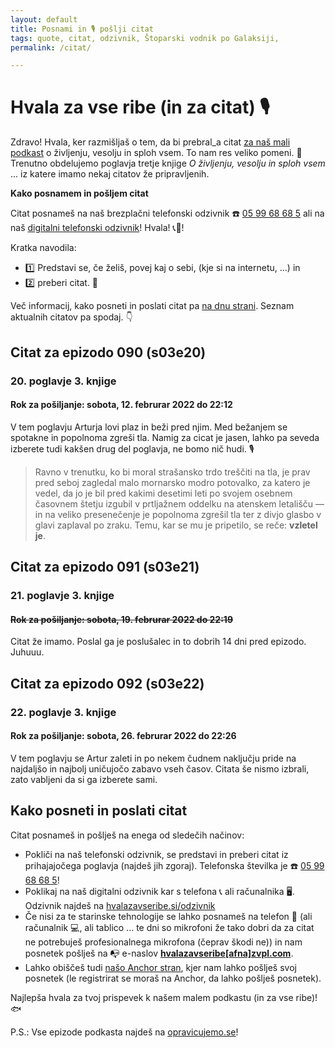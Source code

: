 ```yaml
---
layout: default
title: Posnami in 🎙 pošlji citat
tags: quote, citat, odzivnik, Štoparski vodnik po Galaksiji,
permalink: /citat/

---
```


# Hvala za vse ribe (in za citat) 🎙

Zdravo! Hvala, ker razmišljaš o tem, da bi prebral_a citat [za naš mali podkast](https://opravicujemo.se/) o življenju, vesolju in sploh vsem. To nam res veliko pomeni. 🙏 Trenutno obdelujemo poglavja tretje knjige _O življenju, vesolju in sploh vsem_ ... iz katere imamo nekaj citatov že pripravljenih.

**Kako posnamem in pošljem citat**

Citat posnameš na naš brezplačni telefonski odzivnik ☎️ <a href="tel:059968685" target="_blank" rel="noopener noreferrer">05 99 68 68 5</a> ali na naš <a href="https://hvalazavseribe.si/odzivnik/">digitalni telefonski odzivnik</a>! Hvala! 📞🙏! 

Kratka navodila:
- 1️⃣ Predstavi se, če želiš, povej kaj o sebi, (kje si na internetu, ...) in 
- 2️⃣ preberi citat. 📖

Več informacij, kako posneti in poslati citat pa [na dnu strani](https://hvalazavseribe.si/citat/#kako-posneti-in-poslati-citat). Seznam aktualnih citatov pa spodaj. 👇

## Citat za epizodo 090 (s03e20)

### 20. poglavje 3. knjige

#### Rok za pošiljanje: sobota, 12. februrar 2022 do 22:12

V tem poglavju Arturja lovi plaz in beži pred njim. Med bežanjem se spotakne in popolnoma zgreši tla. Namig za cicat je jasen, lahko pa seveda izberete tudi kakšen drug del poglavja, ne bomo nič hudi. 🎙 

> Ravno v trenutku, ko bi moral strašansko trdo treščiti na tla, je prav pred seboj zagledal malo mornarsko modro potovalko, za katero je vedel, da jo je bil pred kakimi desetimi leti po svojem osebnem časovnem štetju izgubil v prtljažnem oddelku na atenskem letališču — in na veliko presenečenje je popolnoma zgrešil tla ter z divjo glasbo v glavi zaplaval po zraku. Temu, kar se mu je pripetilo, se reče: **vzletel je**.

## Citat za epizodo 091 (s03e21)

### 21. poglavje 3. knjige

#### ~~Rok za pošiljanje: sobota, 19. februrar 2022 do 22:19~~

Citat že imamo. Poslal ga je poslušalec in to dobrih 14 dni pred epizodo. Juhuuu.

## Citat za epizodo 092 (s03e22)

### 22. poglavje 3. knjige

#### Rok za pošiljanje: sobota, 26. februrar 2022 do 22:26

V tem poglavju se Artur zaleti in po nekem čudnem naključju pride na najdaljšo in najbolj uničujočo zabavo vseh časov. Citata še nismo izbrali, zato vabljeni da si ga izberete sami. 

## Kako posneti in poslati citat

Citat posnameš in pošlješ na enega od sledečih načinov:

- Pokliči na naš telefonski odzivnik, se predstavi in preberi citat iz prihajajočega poglavja (najdeš jih zgoraj). Telefonska številka je ☎️ <a href="tel:059968685" target="_blank" rel="noopener noreferrer">05 99 68 68 5</a>!
- Poklikaj na naš digitalni odzivnik kar s telefona 📞 ali računalnika 🖥. Odzivnik najdeš na <a href="https://hvalazavseribe.si/odzivnik/" target="_blank">hvalazavseribe.si/odzivnik</a>
- Če nisi za te starinske tehnologije se lahko posnameš na telefon 📱 (ali računalnik 💻, ali tablico ... te dni so mikrofoni že tako dobri da za citat ne potrebuješ profesionalnega mikrofona (čeprav škodi ne)) in nam posnetek pošlješ na 📭 e-naslov **<a href="javascript:location='mailto:\u0068\u0076\u0061\u006c\u0061\u007a\u0061\u0076\u0073\u0065\u0072\u0069\u0062\u0065\u0040\u007a\u0076\u0070\u006c\u002e\u0063\u006f\u006d';void 0">hvalazavseribe[afna]zvpl.com</a>**.
- Lahko obiščeš tudi [našo Anchor stran](https://anchor.fm/opravicujemose), kjer nam lahko pošlješ svoj posnetek (le registrirat se moraš na Anchor, da lahko pošlješ posnetek). 

Najlepša hvala za tvoj prispevek k našem malem podkastu (in za vse ribe)! 🐟

P.S.: Vse epizode podkasta najdeš na [opravicujemo.se](https://opravicujemo.se/)!
